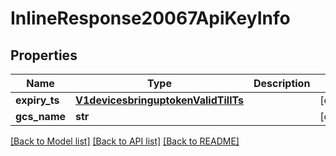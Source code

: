 # InlineResponse20067ApiKeyInfo

## Properties
Name | Type | Description | Notes
------------ | ------------- | ------------- | -------------
**expiry_ts** | [**V1devicesbringuptokenValidTillTs**](V1devicesbringuptokenValidTillTs.md) |  | [optional] 
**gcs_name** | **str** |  | [optional] 

[[Back to Model list]](../README.md#documentation-for-models) [[Back to API list]](../README.md#documentation-for-api-endpoints) [[Back to README]](../README.md)

